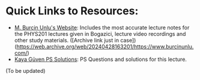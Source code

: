 # Quick Links to Resources: 

- [M. Burcin Unlu's Website](https://www.burcinunlu.com/):
         Includes the most accurate lecture notes for the PHYS201 lectures given in Bogazici, lecture video recordings and other study materials. ([Archive link just in case])(https://web.archive.org/web/20240428163201/https://www.burcinunlu.com/)
- [Kaya Güven PS Solutions](https://www.youtube.com/watch?v=N21OkNjD10o&list=PL3rkhmtXBjHsO1kTNPOCBYPPxw4kbkGzW): PS Questions and solutions for this lecture.


(To be updated) 
